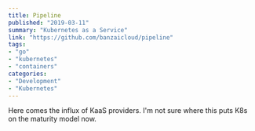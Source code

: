 ```yaml
---
title: Pipeline
published: "2019-03-11"
summary: "Kubernetes as a Service"
link: "https://github.com/banzaicloud/pipeline"
tags:
- "go"
- "kubernetes"
- "containers"
categories:
- "Development"
- "Kubernetes"
---
```


Here comes the influx of KaaS providers.  I'm not sure where this puts K8s on the maturity model now.